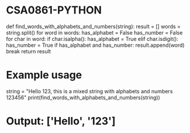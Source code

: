 # CSA0861-PYTHON
def find_words_with_alphabets_and_numbers(string):
    result = []
    words = string.split()
    for word in words:
        has_alphabet = False
        has_number = False
        for char in word:
            if char.isalpha():
                has_alphabet = True
            elif char.isdigit():
                has_number = True
            if has_alphabet and has_number:
                result.append(word)
                break
    return result

# Example usage
string = "Hello 123, this is a mixed string with alphabets and numbers 123456"
print(find_words_with_alphabets_and_numbers(string))
# Output: ['Hello', '123']
